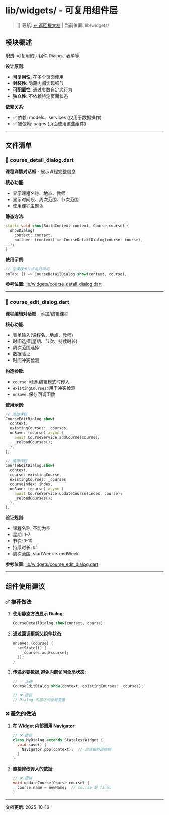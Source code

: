 # lib/widgets/ - 可复用组件层

> 📍 **导航**: [← 返回根文档](../../CLAUDE.md) | **当前位置**: lib/widgets/

## 模块概述

**职责**: 可复用的UI组件,Dialog、表单等

**设计原则**:
- **可复用性**: 在多个页面使用
- **封装性**: 隐藏内部实现细节
- **可配置性**: 通过参数自定义行为
- **独立性**: 不依赖特定页面状态

**依赖关系**:
- ✅ 依赖: models、services (仅用于数据操作)
- ✅ 被依赖: pages (页面使用这些组件)

---

## 文件清单

### 📄 course_detail_dialog.dart

**课程详情对话框** - 展示课程完整信息

**核心功能**:
- 显示课程名称、地点、教师
- 显示时间段、周次范围、节次范围
- 使用课程主题色

**静态方法**:
```dart
static void show(BuildContext context, Course course) {
  showDialog(
    context: context,
    builder: (context) => CourseDetailDialog(course: course),
  );
}
```

**使用示例**:
```dart
// 在课程卡片点击时调用
onTap: () => CourseDetailDialog.show(context, course),
```

**参考位置**: [lib/widgets/course_detail_dialog.dart](../widgets/course_detail_dialog.dart)

---

### 📄 course_edit_dialog.dart

**课程编辑对话框** - 添加/编辑课程

**核心功能**:
- 表单输入(课程名、地点、教师)
- 时间选择(星期、节次、持续时长)
- 周次范围选择
- 数据验证
- 时间冲突检测

**构造参数**:
- `course`: 可选,编辑模式时传入
- `existingCourses`: 用于冲突检测
- `onSave`: 保存回调函数

**使用示例**:
```dart
// 添加课程
CourseEditDialog.show(
  context,
  existingCourses: _courses,
  onSave: (course) async {
    await CourseService.addCourse(course);
    _reloadCourses();
  },
);

// 编辑课程
CourseEditDialog.show(
  context,
  course: existingCourse,
  existingCourses: _courses,
  courseIndex: index,
  onSave: (course) async {
    await CourseService.updateCourse(index, course);
    _reloadCourses();
  },
);
```

**验证规则**:
- 课程名称: 不能为空
- 星期: 1-7
- 节次: 1-10
- 持续时长: ≥1
- 周次范围: startWeek ≤ endWeek

**参考位置**: [lib/widgets/course_edit_dialog.dart](../widgets/course_edit_dialog.dart)

---

## 组件使用建议

### ✅ 推荐做法

1. **使用静态方法显示 Dialog**:
   ```dart
   CourseDetailDialog.show(context, course);
   ```

2. **通过回调更新父组件状态**:
   ```dart
   onSave: (course) {
     setState(() {
       _courses.add(course);
     });
   }
   ```

3. **传递必要数据,避免内部访问全局状态**:
   ```dart
   // ✅ 正确
   CourseEditDialog.show(context, existingCourses: _courses);

   // ❌ 错误
   // Dialog 内部访问全局变量
   ```

### ❌ 避免的做法

1. **在 Widget 内部调用 Navigator**:
   ```dart
   // ❌ 错误
   class MyDialog extends StatelessWidget {
     void save() {
       Navigator.pop(context);  // 应该由外部控制
     }
   }
   ```

2. **直接修改传入的数据**:
   ```dart
   // ❌ 错误
   void updateCourse(Course course) {
     course.name = newName;  // course 是 final
   }
   ```

---

**文档更新**: 2025-10-16
